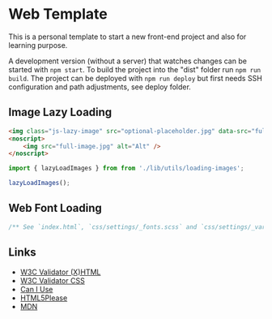 # Web Template #

This is a personal template to start a new front-end project and also for learning purpose.

A development version (without a server) that watches changes can be started
with `npm start`. To build the project into the "dist" folder run `npm run build`.
The project can be deployed with `npm run deploy` but first needs SSH configuration
and path adjustments, see deploy folder.


## Image Lazy Loading ##

```HTML
<img class="js-lazy-image" src="optional-placeholder.jpg" data-src="full-image.jpg" alt="Alt" />
<noscript>
	<img src="full-image.jpg" alt="Alt" />
</noscript>
```

```JavaScript
import { lazyLoadImages } from from './lib/utils/loading-images';

lazyLoadImages();
````


## Web Font Loading ##

```CSS
/** See `index.html`, `css/settings/_fonts.scss` and `css/settings/_variables.scss` for embedding. */
```


## Links ##

* [W3C Validator (X)HTML](http://validator.w3.org/ "W3C Validator")
* [W3C Validator CSS](http://jigsaw.w3.org/css-validator/ "CSS Validator")
* [Can I Use](http://caniuse.com/ "Can I Use")
* [HTML5Please](http://html5please.com/ "HTML5Please")
* [MDN](https://developer.mozilla.org/de/ "Mozilla Developer Network")
